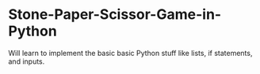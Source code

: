 # Stone-Paper-Scissor-Game-in-Python
Will learn to implement the basic basic Python stuff like lists, if statements, and inputs.
